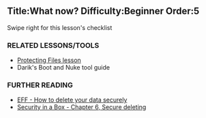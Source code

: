 Title:What now?
Difficulty:Beginner
Order:5
---
<p>Swipe right for this lesson's checklist</p><h3>RELATED LESSONS/TOOLS</h3><p><ul><li><a href="umbrella://lesson/protecting-files">Protecting Files lesson</a></li><li>Darik's Boot and Nuke tool guide</li></ul></p><h3>FURTHER READING</h3><p><ul><li><a href="https://ssd.eff.org/en/module/how-delete-your-data-securely">EFF - How to delete your data securely</a></li><li><a href="https://securityinabox.org/chapter-6">Security in a Box - Chapter 6, Secure deleting</a></li></ul></p>